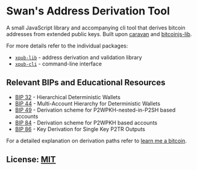 # Swan's Address Derivation Tool

A small JavaScript library and accompanying cli tool that derives bitcoin addresses from extended public keys. Built upon [caravan](https://github.com/caravan-bitcoin/caravan) and [bitcoinjs-lib](https://github.com/bitcoinjs/bitcoinjs-lib).

For more details refer to the individual packages:

- [`xpub-lib`](https://github.com/swan-bitcoin/xpub-tool/tree/master/packages/xpub-lib) - address derivation and validation library
- [`xpub-cli`](https://github.com/swan-bitcoin/xpub-tool/tree/master/packages/xpub-cli) - command-line interface

## Relevant BIPs and Educational Resources

- [BIP 32](https://github.com/bitcoin/bips/blob/master/bip-0032.mediawiki) - Hierarchical Deterministic Wallets
- [BIP 44](https://github.com/bitcoin/bips/blob/master/bip-0044.mediawiki) - Multi-Account Hierarchy for Deterministic Wallets
- [BIP 49](https://github.com/bitcoin/bips/blob/master/bip-0049.mediawiki) - Derivation scheme for P2WPKH-nested-in-P2SH based accounts
- [BIP 84](https://github.com/bitcoin/bips/blob/master/bip-0084.mediawiki) - Derivation scheme for P2WPKH based accounts
- [BIP 86](https://github.com/bitcoin/bips/blob/master/bip-0086.mediawiki) - Key Derivation for Single Key P2TR Outputs

For a detailed explanation on derivation paths refer to [learn me a bitcoin](https://learnmeabitcoin.com/technical/derivation-paths).

## License: [MIT](./LICENSE.md)
